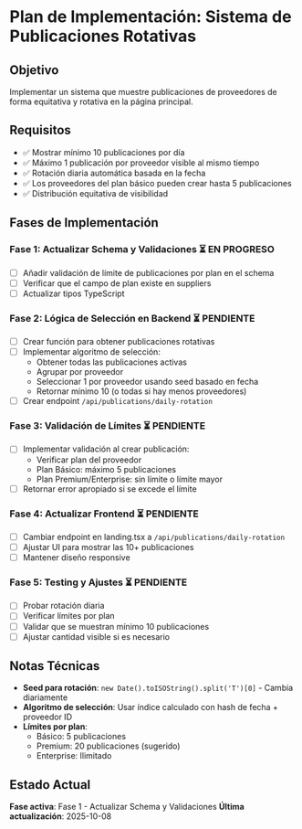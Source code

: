 # Plan de Implementación: Sistema de Publicaciones Rotativas

## Objetivo
Implementar un sistema que muestre publicaciones de proveedores de forma equitativa y rotativa en la página principal.

## Requisitos
- ✅ Mostrar mínimo 10 publicaciones por día
- ✅ Máximo 1 publicación por proveedor visible al mismo tiempo
- ✅ Rotación diaria automática basada en la fecha
- ✅ Los proveedores del plan básico pueden crear hasta 5 publicaciones
- ✅ Distribución equitativa de visibilidad

## Fases de Implementación

### Fase 1: Actualizar Schema y Validaciones ⏳ EN PROGRESO
- [ ] Añadir validación de límite de publicaciones por plan en el schema
- [ ] Verificar que el campo de plan existe en suppliers
- [ ] Actualizar tipos TypeScript

### Fase 2: Lógica de Selección en Backend ⏳ PENDIENTE
- [ ] Crear función para obtener publicaciones rotativas
- [ ] Implementar algoritmo de selección:
  - Obtener todas las publicaciones activas
  - Agrupar por proveedor
  - Seleccionar 1 por proveedor usando seed basado en fecha
  - Retornar mínimo 10 (o todas si hay menos proveedores)
- [ ] Crear endpoint `/api/publications/daily-rotation`

### Fase 3: Validación de Límites ⏳ PENDIENTE
- [ ] Implementar validación al crear publicación:
  - Verificar plan del proveedor
  - Plan Básico: máximo 5 publicaciones
  - Plan Premium/Enterprise: sin límite o límite mayor
- [ ] Retornar error apropiado si se excede el límite

### Fase 4: Actualizar Frontend ⏳ PENDIENTE
- [ ] Cambiar endpoint en landing.tsx a `/api/publications/daily-rotation`
- [ ] Ajustar UI para mostrar las 10+ publicaciones
- [ ] Mantener diseño responsive

### Fase 5: Testing y Ajustes ⏳ PENDIENTE
- [ ] Probar rotación diaria
- [ ] Verificar límites por plan
- [ ] Validar que se muestran mínimo 10 publicaciones
- [ ] Ajustar cantidad visible si es necesario

## Notas Técnicas
- **Seed para rotación**: `new Date().toISOString().split('T')[0]` - Cambia diariamente
- **Algoritmo de selección**: Usar índice calculado con hash de fecha + proveedor ID
- **Límites por plan**:
  - Básico: 5 publicaciones
  - Premium: 20 publicaciones (sugerido)
  - Enterprise: Ilimitado

## Estado Actual
**Fase activa**: Fase 1 - Actualizar Schema y Validaciones
**Última actualización**: 2025-10-08
